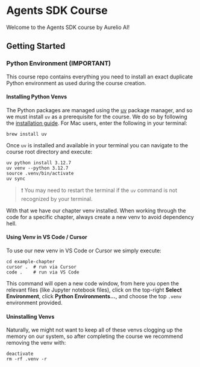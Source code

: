 # Agents SDK Course

Welcome to the Agents SDK course by Aurelio AI!

## Getting Started

### Python Environment (IMPORTANT)

This course repo contains everything you need to install an exact duplicate Python environment as used during the course creation. 

#### Installing Python Venvs

The Python packages are managed using the [uv](https://github.com/astral-sh/uv) package manager, and so we must install `uv` as a prerequisite for the course. We do so by following the [installation guide](https://docs.astral.sh/uv/#getting-started). For Mac users, enter the following in your terminal:

```
brew install uv
```

Once `uv` is installed and available in your terminal you can navigate to the course root directory and execute:

```
uv python install 3.12.7
uv venv --python 3.12.7
source .venv/bin/activate
uv sync
```

> ❗️ You may need to restart the terminal if the `uv` command is not recognized by your terminal.

With that we have our chapter venv installed. When working through the code for a specific chapter, always create a new venv to avoid dependency hell.

#### Using Venv in VS Code / Cursor

To use our new venv in VS Code or Cursor we simply execute:

```
cd example-chapter
cursor .  # run via Cursor
code .    # run via VS Code
```

This command will open a new code window, from here you open the relevant files (like Jupyter notebook files), click on the top-right **Select Environment**, click **Python Environments...**, and choose the top `.venv` environment provided.

#### Uninstalling Venvs

Naturally, we might not want to keep all of these venvs clogging up the memory on our system, so after completing the course we recommend removing the venv with:

```
deactivate
rm -rf .venv -r
```
